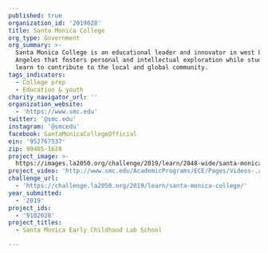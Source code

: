 ```yaml
---
published: true
organization_id: '2019028'
title: Santa Monica College
org_type: Government
org_summary: >-
  Santa Monica College is an educational leader and innovator in west Los
  Angeles that fosters personal and intellectual exploration while students
  learn to contribute to the local and global community.
tags_indicators:
  - College prep
  - Education & youth
charity_navigator_url: ''
organization_website:
  - 'https://www.smc.edu'
twitter: '@smc.edu'
instagram: '@smcedu'
facebook: SantaMonicaCollegeOfficial
ein: '952767537'
zip: 90405-1628
project_image: >-
  https://images.la2050.org/challenge/2019/learn/2048-wide/santa-monica-college.jpg
project_video: 'http://www.smc.edu/AcademicPrograms/ECE/Pages/Videos-.aspx'
challenge_url:
  - 'https://challenge.la2050.org/2019/learn/santa-monica-college/'
year_submitted:
  - '2019'
project_ids:
  - '9102028'
project_titles:
  - Santa Monica Early Childhood Lab School

---
```


